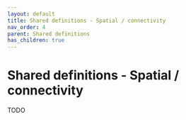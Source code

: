 ```yaml
---
layout: default
title: Shared definitions - Spatial / connectivity
nav_order: 4
parent: Shared definitions
has_children: true
---
```


# Shared definitions - Spatial / connectivity
<!-- 
{: .no_toc .text-delta }
* TOC
{:toc} -->
TODO